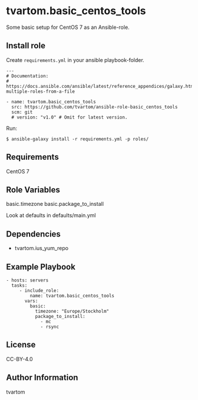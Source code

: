 tvartom.basic_centos_tools
==========================

Some basic setup for CentOS 7 as an Ansible-role.

Install role
------------

Create `requirements.yml` in your ansible playbook-folder.

    ---
    # Documentation:
    # https://docs.ansible.com/ansible/latest/reference_appendices/galaxy.html#installing-multiple-roles-from-a-file
    
    - name: tvartom.basic_centos_tools
      src: https://github.com/tvartom/ansible-role-basic_centos_tools
      scm: git
      # version: "v1.0" # Omit for latest version.

Run:

    $ ansible-galaxy install -r requirements.yml -p roles/


Requirements
------------

CentOS 7

Role Variables
--------------

basic.timezone
basic.package_to_install

Look at defaults in defaults/main.yml

Dependencies
------------

* tvartom.ius_yum_repo

Example Playbook
----------------

    - hosts: servers
      tasks:
         - include_role:
             name: tvartom.basic_centos_tools
           vars:
             basic:
               timezone: "Europe/Stockholm"
               package_to_install:
                 - mc
                 - rsync

License
-------

CC-BY-4.0

Author Information
------------------

tvartom
